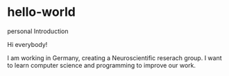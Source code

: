 # hello-world
personal Introduction

Hi everybody!

I am working in Germany, creating a Neuroscientific reserach group. I want to learn computer science and programming to improve our work.
